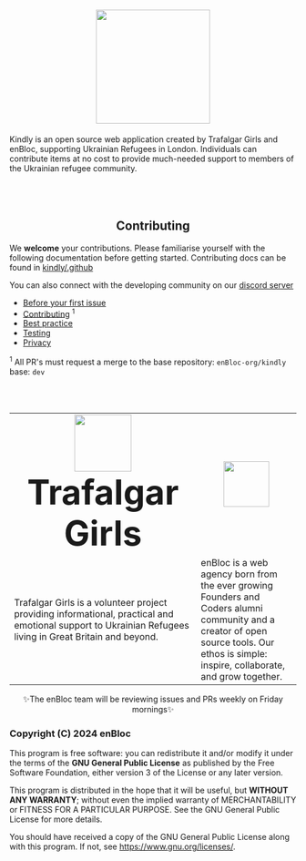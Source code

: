 <h1 align=center><img src=https://github.com/enBloc-org/kindly/assets/114364165/ec1855ea-13b7-4d61-800d-ff1f0c90ff70 height=200/></h1>
Kindly is an open source web application created by Trafalgar Girls and enBloc, supporting Ukrainian Refugees in London. Individuals can contribute items at no cost to provide much-needed support to members of the Ukrainian refugee community.
<br>
<br>
<br>
<br>

<h2 align=center>Contributing</h2>

We **welcome** your contributions. Please familiarise yourself with the following documentation before getting started. Contributing docs can be found in [kindly/.github](https://github.com/enBloc-org/kindly/tree/dev/.github)

You can also connect with the developing community on our [discord server](https://discord.gg/Mrh5NYw52S)

- [Before your first issue](https://github.com/enBloc-org/kindly/blob/dev/.github/BEFORE_YOUR_FIRST_ISSUE.md)
- [Contributing](https://github.com/enBloc-org/kindly/blob/dev/.github/CONTRIBUTING.md) <sup>1</sup>
- [Best practice](https://github.com/enBloc-org/kindly/blob/dev/.github/BEST_PRACTICE.md)
- [Testing](https://github.com/enBloc-org/kindly/blob/dev/.github/TESTING.md)
- [Privacy](https://github.com/enBloc-org/kindly/blob/dev/.github/PRIVACY.md)

<sup>1</sup> All PR's must request a merge to the base repository: ```enBloc-org/kindly``` base: ```dev```

<br>
<br>

<table align=center border="0">
 <tr align=center>
    <td><b style="font-size:60px"><img src="https://github.com/enBloc-org/kindly/assets/114364165/f968742f-e28b-4177-af05-f7f712346898" height=100/>Trafalgar Girls</b></td>
    <td><img src="https://github.com/enBloc-org/kindly/assets/114364165/358e8744-8683-4a44-b583-da3c412e7fdc" height=80/></td>
 </tr>
 <tr>
    <td>Trafalgar Girls is a volunteer project providing informational, practical and emotional support to Ukrainian Refugees living in Great Britain and beyond.
    </td>
    <td>enBloc is a web agency born from the ever growing Founders and Coders alumni community and a creator of open source tools. Our ethos is simple: inspire, collaborate, and grow together.
    </td>
 </tr>
</table>

<p align=center>✨The enBloc team will be reviewing issues and PRs weekly on Friday mornings✨</p>

### Copyright (C) 2024  enBloc
This program is free software: you can redistribute it and/or modify
it under the terms of the **GNU General Public License** as published by
the Free Software Foundation, either version 3 of the License or any later version.

This program is distributed in the hope that it will be useful,
but **WITHOUT ANY WARRANTY**; without even the implied warranty of
MERCHANTABILITY or FITNESS FOR A PARTICULAR PURPOSE.  See the
GNU General Public License for more details.

You should have received a copy of the GNU General Public License
along with this program.  If not, see https://www.gnu.org/licenses/.